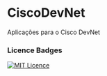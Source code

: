 # CiscoDevNet

Aplicações para o Cisco DevNet

### Licence Badges

[![MIT Licence](https://badges.frapsoft.com/os/mit/mit.png?v=103)](https://opensource.org/licenses/mit-license.php)
